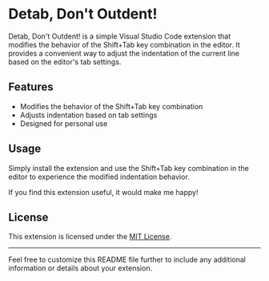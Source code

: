 # Detab, Don't Outdent!

Detab, Don't Outdent! is a simple Visual Studio Code extension that modifies the behavior of the Shift+Tab key combination in the editor. It provides a convenient way to adjust the indentation of the current line based on the editor's tab settings.

## Features

- Modifies the behavior of the Shift+Tab key combination
- Adjusts indentation based on tab settings
- Designed for personal use

## Usage

Simply install the extension and use the Shift+Tab key combination in the editor to experience the modified indentation behavior.

If you find this extension useful, it would make me happy!

## License

This extension is licensed under the [MIT License](https://opensource.org/licenses/MIT).

---

Feel free to customize this README file further to include any additional information or details about your extension.
